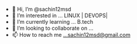 - 👋 Hi, I’m @sachin12msd
- 👀 I’m interested in ... LINUX | DEVOPS|
- 🌱 I’m currently learning ... B.tech
- 💞️ I’m looking to collaborate on ...
- 📫 How to reach me ...sachin12msd@gmail.com

<!---
sachin12msd/sachin12msd is a ✨ special ✨ repository because its `README.md` (this file) appears on your GitHub profile.
You can click the Preview link to take a look at your changes.
--->
